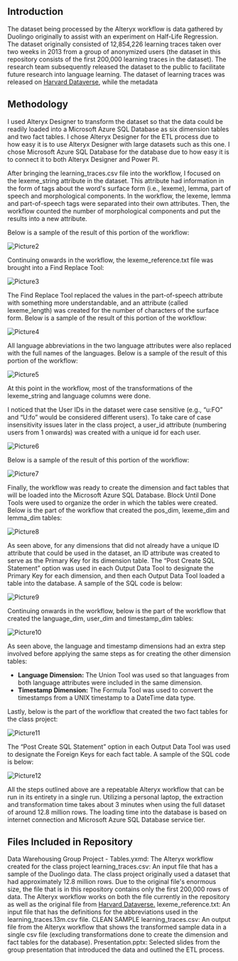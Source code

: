 ## Introduction

The dataset being processed by the Alteryx workflow is data gathered by Duolingo originally to assist with an experiment on Half-Life Regression. The dataset originally consisted of 12,854,226 learning traces taken over two weeks in 2013 from a group of anonymized users (the dataset in this repository consists of the first 200,000 learning traces in the dataset). The research team subsequently released the dataset to the public to facilitate future research into language learning. The dataset of learning traces was released on <a href="https://dataverse.harvard.edu/dataset.xhtml?persistentId=doi:10.7910/DVN/N8XJME">Harvard Dataverse</a>, while the metadata 

## Methodology

I used Alteryx Designer to transform the dataset so that the data could be readily loaded into a Microsoft Azure SQL Database as six dimension tables and two fact tables. I chose Alteryx Designer for the ETL process due to how easy it is to use Alteryx Designer with large datasets such as this one. I chose Microsoft Azure SQL Database for the database due to how easy it is to connect it to both Alteryx Designer and Power PI. 


After bringing the learning_traces.csv file into the workflow, I focused on the lexeme_string attribute in the dataset. This attribute had information in the form of tags about the word's surface form (i.e., lexeme), lemma, part of speech and morphological components. In the workflow, the lexeme, lemma and part-of-speech tags were separated into their own attributes. Then, the workflow counted the number of morphological components and put the results into a new attribute.

Below is a sample of the result of this portion of the workflow:
 
![Picture2](https://user-images.githubusercontent.com/94913441/181411016-ac65484b-54ad-46af-b709-c209f33e1af1.png)

Continuing onwards in the workflow, the lexeme_reference.txt file was brought into a Find Replace Tool:

![Picture3](https://user-images.githubusercontent.com/94913441/181411097-d51fabcd-f08f-49c1-9e0f-49e558f658c9.png)

The Find Replace Tool replaced the values in the part-of-speech attribute with something more understandable, and an attribute (called lexeme_length) was created for the number of characters of the surface form. Below is a sample of the result of this portion of the workflow:
 
![Picture4](https://user-images.githubusercontent.com/94913441/181411253-0f6da3bc-b634-4ec3-b83d-73c0c78bfa2f.png)

All language abbreviations in the two language attributes were also replaced with the full names of the languages. Below is a sample of the result of this portion of the workflow:

![Picture5](https://user-images.githubusercontent.com/94913441/181411731-3d686532-3fea-4d58-92ff-710326494630.png)

At this point in the workflow, most of the transformations of the lexeme_string and language columns were done. 
 
I noticed that the User IDs in the dataset were case sensitive (e.g., “u:FO” and “U:fo” would be considered different users). To take care of case insensitivity issues later in the class project, a user_id attribute (numbering users from 1 onwards) was created with a unique id for each user.

 ![Picture6](https://user-images.githubusercontent.com/94913441/181411972-0fa572c8-5911-4bbb-bb52-4802738bc80d.png)

Below is a sample of the result of this portion of the workflow:
 
![Picture7](https://user-images.githubusercontent.com/94913441/181412029-670ed01b-dc60-46a1-9c86-48ecb17d1d1c.png)

Finally, the workflow was ready to create the dimension and fact tables that will be loaded into the Microsoft Azure SQL Database. Block Until Done Tools were used to organize the order in which the tables were created. Below is the part of the workflow that created the pos_dim, lexeme_dim and lemma_dim tables:

![Picture8](https://user-images.githubusercontent.com/94913441/181412191-9f62380e-1f29-4b0d-96bd-6052f6007331.png)
 
As seen above, for any dimensions that did not already have a unique ID attribute that could be used in the dataset, an ID attribute was created to serve as the Primary Key for its dimension table. The “Post Create SQL Statement” option was used in each Output Data Tool to designate the Primary Key for each dimension, and then each Output Data Tool loaded a table into the database. A sample of the SQL code is below:

![Picture9](https://user-images.githubusercontent.com/94913441/181412634-0c1519bd-0f8c-4eec-ad2c-8b4792079599.png)
 
Continuing onwards in the workflow, below is the part of the workflow that created the language_dim, user_dim and timestamp_dim tables: 

![Picture10](https://user-images.githubusercontent.com/94913441/181413010-9065237c-f825-434e-b22d-f2c9efed71c7.png)

As seen above, the language and timestamp dimensions had an extra step involved before applying the same steps as for creating the other dimension tables:

<ul>
<li><b>Language Dimension:</b> The Union Tool was used so that languages from both language attributes were included in the same dimension.</li>
<li><b>Timestamp Dimension:</b> The Formula Tool was used to convert the timestamps from a UNIX timestamp to a DateTime data type.</li>
</ul>

Lastly, below is the part of the workflow that created the two fact tables for the class project:

![Picture11](https://user-images.githubusercontent.com/94913441/181413557-b6e4d140-8132-4b36-8d37-290165a3bdd1.png)
 
The “Post Create SQL Statement” option in each Output Data Tool was used to designate the Foreign Keys for each fact table. A sample of the SQL code is below:

 ![Picture12](https://user-images.githubusercontent.com/94913441/181413850-508a9829-0f2e-47a1-8dea-05185b94c3c7.png)

All the steps outlined above are a repeatable Alteryx workflow that can be run in its entirety in a single run. Utilizing a personal laptop, the extraction and transformation time takes about 3 minutes when using the full dataset of around 12.8 million rows. The loading time into the database is based on internet connection and Microsoft Azure SQL Database service tier. 

## Files Included in Repository

Data Warehousing Group Project - Tables.yxmd: The Alteryx workflow created for the class project
learning_traces.csv: An input file that has a sample of the Duolingo data. The class project originally used a dataset that had approximately 12.8 million rows. Due to the original file's enormous size, the file that is in this repository contains only the first 200,000 rows of data. The Alteryx workflow works on both the file currently in the repository as well as the original file from <a href="https://dataverse.harvard.edu/dataset.xhtml?persistentId=doi:10.7910/DVN/N8XJME">Harvard Dataverse.</a></li>
lexeme_reference.txt: An input file that has the definitions for the abbreviations used in the learning_traces.13m.csv file.
CLEAN SAMPLE learning_traces.csv: An output file from the Alteryx workflow that shows the transformed sample data in a single csv file (excluding transformations done to create the dimension and fact tables for the database).
Presentation.pptx: Selected slides from the group presentation that introduced the data and outlined the ETL process.

